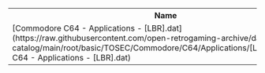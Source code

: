 <table>
<tr><th>Name</th><th>Size</th></tr>
<tr><td>
[Commodore C64 - Applications - [LBR].dat](https://raw.githubusercontent.com/open-retrogaming-archive/dat-catalog/main/root/basic/TOSEC/Commodore/C64/Applications/[LBR]/Commodore C64 - Applications - [LBR].dat)
</td><td>1498</td></tr>
</table>
